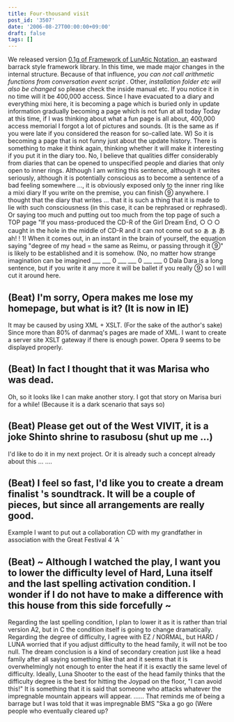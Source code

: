 ```yaml
---
title: Four-thousand visit
post_id: '3507'
date: '2006-08-27T00:00:00+09:00'
draft: false
tags: []
---
```


We released version [0.1g of Framework of LunAtic Notation, an](/tag/flan) eastward barrack style framework library. In this time, we made major changes in the internal structure. Because of that influence, _you can not call arithmetic functions from conversation event script_ . Other, _installation folder etc will also be changed_ so please check the inside manual etc. If you notice it in no time will it be 400,000 access. Since I have evacuated to a diary and everything mixi here, it is becoming a page which is buried only in update information gradually becoming a page which is not fun at all today Today at this time, if I was thinking about what a fun page is all about, 400,000 access memorial I forgot a lot of pictures and sounds. (It is the same as if you were late if you considered the reason for so-called late. W) So it is becoming a page that is not funny just about the update history. There is something to make it think again, thinking whether it will make it interesting if you put it in the diary too. No, I believe that qualities differ considerably from diaries that can be opened to unspecified people and diaries that only open to inner rings. Although I am writing this sentence, although it writes seriously, although it is potentially conscious as to become a sentence of a bad feeling somewhere ..., it is obviously exposed only to the inner ring like a mixi diary If you write on the premise, you can finish ⑨ anywhere. I thought that the diary that writes ... that it is such a thing that it is made to lie with such consciousness (in this case, it can be rephrased or rephrased). Or saying too much and putting out too much from the top page of such a TOP page "If you mass-produced the CD-R of the Girl Dream End, ○ ○ ○ caught in the hole in the middle of CD-R and it can not come out so ぁ ぁ あ ah! ! 1! When it comes out, in an instant in the brain of yourself, the equation saying "degree of my head = the same as Reimu, or passing through it ⑨" is likely to be established and it is somehow. (No, no matter how strange imagination can be imagined ___ ___ 0 ___ ___ 0 ___ ___ 0 Dala Dara is a long sentence, but if you write it any more it will be ballet if you really ⑨ so I will cut it around here.

## (Beat) I'm sorry, Opera makes me lose my homepage, but what is it? (It is now in IE)

It may be caused by using XML + XSLT. (For the sake of the author's sake) Since more than 80% of danmaq's pages are made of XML. I want to create a server site XSLT gateway if there is enough power. Opera 9 seems to be displayed properly.

## (Beat) In fact I thought that it was Marisa who was dead.

Oh, so it looks like I can make another story. I got that story on Marisa buri for a while! (Because it is a dark scenario that says so)

## (Beat) Please get out of the West VIVIT, it is a joke Shinto shrine to rasubosu (shut up me ...)

I'd like to do it in my next project. Or it is already such a concept already about this ... ....

## (Beat) I feel so fast, I'd like you to create a dream finalist 's soundtrack. It will be a couple of pieces, but since all arrangements are really good.

Example I want to put out a collaboration CD with my grandfather in association with the Great Festival 4 'A `

## (Beat) ~ Although I watched the play, I want you to lower the difficulty level of Hard, Luna itself and the last spelling activation condition. I wonder if I do not have to make a difference with this house from this side forcefully ~

Regarding the last spelling condition, I plan to lower it as it is rather than trial version A2, but in C the condition itself is going to change dramatically. Regarding the degree of difficulty, I agree with EZ / NORMAL, but HARD / LUNA worried that if you adjust difficulty to the head family, it will not be too null. The dream conclusion is a kind of secondary creation just like a head family after all saying something like that and it seems that it is overwhelmingly not enough to enter the heat if it is exactly the same level of difficulty. Ideally, Luna Shooter to the east of the head family thinks that the difficulty degree is the best for hitting the Joypad on the floor, "I can avoid this!" It is something that it is said that someone who attacks whatever the impregnable mountain appears will appear. ...... That reminds me of being a barrage but I was told that it was impregnable BMS "Ska a go go (Were people who eventually cleared up?